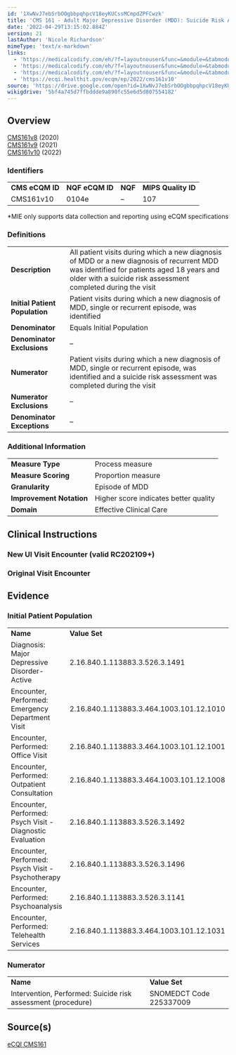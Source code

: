 ```yaml
---
id: '1XwNvJ7ebSrbOOgbbpqhpcV18eyKUCssMCmpdZPFCwzk'
title: 'CMS 161 - Adult Major Depressive Disorder (MDD): Suicide Risk Assessment'
date: '2022-04-29T13:15:02.884Z'
version: 21
lastAuthor: 'Nicole Richardson'
mimeType: 'text/x-markdown'
links:
  - 'https://medicalcodify.com/eh/?f=layoutnouser&func=&module=&tabmodule=&name=RXDBmain&showresult=CMS161v8&showresulttype=Measure'
  - 'https://medicalcodify.com/eh/?f=layoutnouser&func=&module=&tabmodule=&name=RXDBmain&showresult=CMS161v9&showresulttype=Measure'
  - 'https://medicalcodify.com/eh/?f=layoutnouser&func=&module=&tabmodule=&name=RXDBmain&showresult=CMS161v10&showresulttype=Measure'
  - 'https://ecqi.healthit.gov/ecqm/ep/2022/cms161v10'
source: 'https://drive.google.com/open?id=1XwNvJ7ebSrbOOgbbpqhpcV18eyKUCssMCmpdZPFCwzk'
wikigdrive: '5bf4a745d7ffbddde9a890fc55e6d5d807554182'
---
```

## Overview  
  
[CMS161v8](https://medicalcodify.com/eh/?f=layoutnouser&func=&module=&tabmodule=&name=RXDBmain&showresult=CMS161v8&showresulttype=Measure) (2020)  
[CMS161v9](https://medicalcodify.com/eh/?f=layoutnouser&func=&module=&tabmodule=&name=RXDBmain&showresult=CMS161v9&showresulttype=Measure) (2021)  
[CMS161v10](https://medicalcodify.com/eh/?f=layoutnouser&func=&module=&tabmodule=&name=RXDBmain&showresult=CMS161v10&showresulttype=Measure) (2022)
  
### Identifiers  


<table>
<tr>
<td><strong>CMS eCQM ID</strong></td>
<td><strong>NQF eCQM ID</strong></td>
<td><strong>NQF</strong></td>
<td><strong>MIPS Quality ID</strong></td>
</tr>
<tr>
<td>CMS161v10</td>
<td>0104e</td>
<td>–</td>
<td>107</td>
</tr>

</table>
*MIE only supports data collection and reporting using eCQM specifications
  
### Definitions  


<table>
<tr>
<td><strong>Description</strong></td>
<td>All patient visits during which a new diagnosis of MDD or a new diagnosis of recurrent MDD was identified for patients aged 18 years and older with a suicide risk assessment completed during the visit</td>
</tr>
<tr>
<td><strong>Initial Patient Population</strong></td>
<td>Patient visits during which a new diagnosis of MDD, single or recurrent episode, was identified</td>
</tr>
<tr>
<td><strong>Denominator</strong></td>
<td>Equals Initial Population</td>
</tr>
<tr>
<td><strong>Denominator Exclusions</strong></td>
<td>–</td>
</tr>
<tr>
<td><strong>Numerator</strong></td>
<td>Patient visits during which a new diagnosis of MDD, single or recurrent episode, was identified and a suicide risk assessment was completed during the visit</td>
</tr>
<tr>
<td><strong>Numerator Exclusions</strong></td>
<td>–</td>
</tr>
<tr>
<td><strong>Denominator Exceptions</strong></td>
<td>–</td>
</tr>

</table>

  
### Additional Information  


<table>
<tr>
<td><strong>Measure Type</strong></td>
<td>Process measure</td>
</tr>
<tr>
<td><strong>Measure Scoring</strong></td>
<td>Proportion measure</td>
</tr>
<tr>
<td><strong>Granularity</strong></td>
<td>Episode of MDD</td>
</tr>
<tr>
<td><strong>Improvement Notation</strong></td>
<td>Higher score indicates better quality</td>
</tr>
<tr>
<td><strong>Domain</strong></td>
<td>Effective Clinical Care</td>
</tr>

</table>


  
## Clinical Instructions  

  
### New UI Visit Encounter (valid RC202109+)  


  
### Original Visit Encounter  


  
## Evidence  

  
### Initial Patient Population  


<table>
<tr>
<td><strong>Name</strong></td>
<td><strong>Value Set</strong></td>
</tr>
<tr>
<td>Diagnosis: Major Depressive Disorder-Active</td>
<td>2.16.840.1.113883.3.526.3.1491</td>
</tr>
<tr>
<td>Encounter, Performed: Emergency Department Visit</td>
<td>2.16.840.1.113883.3.464.1003.101.12.1010</td>
</tr>
<tr>
<td>Encounter, Performed: Office Visit</td>
<td>2.16.840.1.113883.3.464.1003.101.12.1001</td>
</tr>
<tr>
<td>Encounter, Performed: Outpatient Consultation</td>
<td>2.16.840.1.113883.3.464.1003.101.12.1008</td>
</tr>
<tr>
<td>Encounter, Performed: Psych Visit - Diagnostic Evaluation</td>
<td>2.16.840.1.113883.3.526.3.1492</td>
</tr>
<tr>
<td>Encounter, Performed: Psych Visit - Psychotherapy</td>
<td>2.16.840.1.113883.3.526.3.1496</td>
</tr>
<tr>
<td>Encounter, Performed: Psychoanalysis</td>
<td>2.16.840.1.113883.3.526.3.1141</td>
</tr>
<tr>
<td>Encounter, Performed: Telehealth Services</td>
<td>2.16.840.1.113883.3.464.1003.101.12.1031</td>
</tr>

</table>

  
### Numerator  


<table>
<tr>
<td><strong>Name</strong></td>
<td><strong>Value Set</strong></td>
</tr>
<tr>
<td>Intervention, Performed: Suicide risk assessment (procedure)</td>
<td>SNOMEDCT Code 225337009</td>
</tr>

</table>

  
## Source(s)  
  
[eCQI CMS161](https://ecqi.healthit.gov/ecqm/ep/2022/cms161v10)
